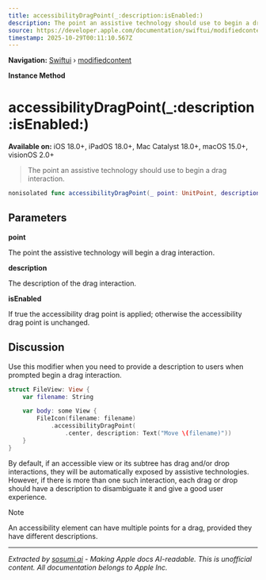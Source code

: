 ```yaml
---
title: accessibilityDragPoint(_:description:isEnabled:)
description: The point an assistive technology should use to begin a drag interaction.
source: https://developer.apple.com/documentation/swiftui/modifiedcontent/accessibilitydragpoint(_:description:isenabled:)
timestamp: 2025-10-29T00:11:10.567Z
---
```


**Navigation:** [Swiftui](/documentation/swiftui) › [modifiedcontent](/documentation/swiftui/modifiedcontent)

**Instance Method**

# accessibilityDragPoint(_:description:isEnabled:)

**Available on:** iOS 18.0+, iPadOS 18.0+, Mac Catalyst 18.0+, macOS 15.0+, visionOS 2.0+

> The point an assistive technology should use to begin a drag interaction.

```swift
nonisolated func accessibilityDragPoint(_ point: UnitPoint, description: LocalizedStringKey, isEnabled: Bool) -> ModifiedContent<Content, Modifier>
```

## Parameters

**point**

The point the assistive technology will begin a drag interaction.



**description**

The description of the drag interaction.



**isEnabled**

If true the accessibility drag point is applied; otherwise the accessibility drag point is unchanged.



## Discussion

Use this modifier when you need to provide a description to users when prompted begin a drag interaction.

```swift
struct FileView: View {
    var filename: String

    var body: some View {
        FileIcon(filename: filename)
            .accessibilityDragPoint(
                .center, description: Text("Move \(filename)"))
    }
}
```

By default, if an accessible view or its subtree has drag and/or drop interactions, they will be automatically exposed by assistive technologies. However, if there is more than one such interaction, each drag or drop should have a description to disambiguate it and give a good user experience.

> [!NOTE]
> An accessibility element can have multiple points for a drag, provided they have different descriptions.

---

*Extracted by [sosumi.ai](https://sosumi.ai) - Making Apple docs AI-readable.*
*This is unofficial content. All documentation belongs to Apple Inc.*
